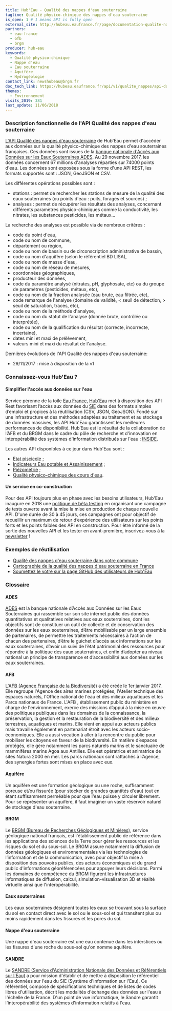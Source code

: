 ```yaml
---
title: Hub'Eau - Qualité des nappes d'eau souterraine
tagline: Qualité physico-chimique des nappes d'eau souterraine
is_open: 1 # 1 means API is fully open
external_site: http://hubeau.eaufrance.fr/page/documentation-qualite-nappes-deau-souterraines
partners:
  - eau-france
  - ofb
  - brgm
producer: hub-eau
keywords:
  - Qualité physico-chimique
  - Nappe d'eau
  - Eau souterraine
  - Aquifère
  - Hydrogéologie
contact_link: newshubeau@brgm.fr
doc_tech_link: https://hubeau.eaufrance.fr/api/v1/qualite_nappes/api-docs
themes:
  - Environnement
visits_2019: 381
last_update: 11/06/2018
---
```


### Description fonctionnelle de l'API Qualité des nappes d'eau souterraine

[L'API Qualité des nappes d'eau souterraine](https://hubeau.eaufrance.fr/page/api-qualite-nappes) de Hub'Eau permet d'accéder aux données sur la qualité physico-chimique des nappes d'eau souterraines françaises.
Ces données sont issues de la [banque nationale d'Accès aux Données sur les Eaux Souterraines ADES](http://ades.eaufrance.fr/).
Au 29 novembre 2017, les données concernent 67 millions d'analyses réparties sur 74000 points d'eau.
Les données sont exposées sous la forme d'une API REST, les formats supportés sont : JSON, GeoJSON et CSV.

Les différentes opérations possibles sont :

- stations : permet de rechercher les stations de mesure de la qualité des eaux souterraines (ou points d'eau : puits, forages et sources) ;
- analyses : permet de récupérer les résultats des analyses, concernant différents paramètres physico-chimiques comme la conductivité, les nitrates, les substances pesticides, les métaux...

La recherche des analyses est possible via de nombreux critères :

- code du point d'eau,
- code ou nom de commune,
- département ou région,
- code ou nom de bassin ou de circonscription administrative de bassin,
- code ou nom d'aquifère (selon le référentiel BD LISA),
- code ou nom de masse d'eau,
- code ou nom de réseau de mesures,
- coordonnées géographiques,
- producteur des données,
- code du paramètre analysé (nitrates, pH, glyphosate, etc) ou du groupe de paramètres (pesticides, métaux, etc),
- code ou nom de la fraction analysée (eau brute, eau filtrée, etc),
- code remarque de l'analyse (domaine de validité, < seuil de détection, > seuil de saturation, traces, etc),
- code ou nom de la méthode d'analyse,
- code ou nom du statut de l'analyse (donnée brute, contrôlée ou interprétée),
- code ou nom de la qualification du résultat (correcte, incorrecte, incertaine),
- dates mini et maxi de prélèvement,
- valeurs mini et maxi du résultat de l'analyse.

Dernières évolutions de l'API Qualité des nappes d'eau souterraine:

- 29/11/2017 : mise à disposition de la v1

### Connaissez-vous Hub'Eau ?

#### Simplifier l'accès aux données sur l'eau

Service pérenne de la toile [Eau France](https://www.eaufrance.fr), [Hub'Eau](https://hubeau.eaufrance.fr/) met à disposition des API Rest favorisant l’accès aux données du [SIE](https://www.eaufrance.fr/donnees) dans des formats simples d’emploi et propices à la réutilisation (CSV, JSON, GeoJSON).
Fondé sur une infrastructure et des méthodes adaptées au traitement et au stockage de données massives, les API Hub'Eau garantissent les meilleures performances de disponibilité.
Hub’Eau est le résultat de la collaboration de l’AFB et du BRGM dans le cadre du pôle de recherche et d'innovation en interopérabilité des systèmes d'information distribués sur l'eau : [INSIDE](http://www.pole-inside.fr/fr).

Les autres API disponibles à ce jour dans Hub'Eau sont :

- [Etat piscicole](/les-api/api_hubeau_poissons) ;
- [Indicateurs Eau potable et Assainissement](/les-api/api_hubeau_indic_EP_Asst) ;
- [Piézométrie](/les-api/api_hubeau_piezometrie) ;
- [Qualité physico-chimique des cours d'eau](/les-api/api_hubeau_qualite_rivieres).

#### Un service en co-construction

Pour des API toujours plus en phase avec les besoins utilisateurs, Hub'Eau inaugure en 2018 une [politique de bêta testing](https://hubeau.eaufrance.fr/page/apis) en organisant une campagne de tests ouverte avant la mise la mise en production de chaque nouvelle API.
D'une durée de 30 à 45 jours, ces campagnes ont pour objectif de recueillir un maximum de retour d’expérience des utilisateurs sur les points forts et les points faibles des API en construction.
Pour être informé de la sortie des nouvelles API et les tester en avant-première, inscrivez-vous à la [newsletter](https://hubeau.eaufrance.fr/page/news-letter-hubeau) !

### Exemples de réutilisation

- [Qualité des nappes d'eau souterraine dans votre commune](http://www.nalguise.net/quales/quales.php)
- [Cartographie de la qualité des nappes d'eau souterraine en France](http://www.nalguise.net/quales/quales_carto.php)
- [Soumettez le votre sur la page GitHub des utilisateurs de Hub'Eau](https://github.com/BRGM/hubeau)

### Glossaire

#### ADES

[ADES](http://www.ades.eaufrance.fr) est la banque nationale d’Accès aux Données sur les Eaux Souterraines qui rassemble sur son site internet public des données quantitatives et qualitatives relatives aux eaux souterraines, dont les objectifs sont de constituer un outil de collecte et de conservation des données sur les eaux souterraines, d’être mobilisable par un large ensemble de partenaires, de permettre les traitements nécessaires à l’action de chacun des partenaires, d’être le guichet d’accès aux informations sur les eaux souterraines, d’avoir un suivi de l’état patrimonial des ressources pour répondre à la politique des eaux souterraines, et enfin d’adopter au niveau national un principe de transparence et d’accessibilité aux données sur les eaux souterraines.

#### AFB

L'[AFB (Agence Française de la Biodiversité)](http://www.afbiodiversite.fr/) a été créée le 1er janvier 2017. Elle regroupe l'Agence des aires marines protégées, l'Atelier technique des espaces naturels, l'Office national de l'eau et des milieux aquatiques et les Parcs nationaux de France. L'AFB , établissement public du ministère en charge de l'environnement, exerce des missions d’appui à la mise en œuvre des politiques publiques dans les domaines de la connaissance, la préservation, la gestion et la restauration de la biodiversité et des milieux terrestres, aquatiques et marins. Elle vient en appui aux acteurs publics mais travaille également en partenariat étroit avec les acteurs socio-économiques. Elle a aussi vocation à aller à la rencontre du public pour mobiliser les citoyens en faveur de la biodiversité. En matière d’espaces protégés, elle gère notamment les parcs naturels marins et le sanctuaire de mammifères marins Agoa aux Antilles. Elle est opératrice et animatrice de sites Natura 2000 en mer. Les parcs nationaux sont rattachés à l’Agence, des synergies fortes sont mises en place avec eux.

#### Aquifère

Un aquifère est une formation géologique ou une roche, suffisamment poreuse et/ou fissurée (pour stocker de grandes quantités d'eau) tout en étant suffisamment perméable pour que l'eau puisse y circuler librement. Pour se représenter un aquifère, il faut imaginer un vaste réservoir naturel de stockage d'eau souterraine.

#### BRGM

Le [BRGM (Bureau de Recherches Géologiques et Minières)](http://www.brgm.fr/), service géologique national français, est l'établissement public de référence dans les applications des sciences de la Terre pour gérer les ressources et les risques du sol et du sous-sol. Le BRGM assure notamment la diffusion de données géologiques et environnementales via les technologies de l’information et de la communication, avec pour objectif la mise à disposition des pouvoirs publics, des acteurs économiques et du grand public d'informations géoréférencées pour appuyer leurs décisions. Parmi les domaines de compétence du BRGM figurent les infrastructures informatiques de diffusion, calcul, simulation-visualisation 3D et réalité virtuelle ainsi que l'interopérabilité.

#### Eaux souterraines

Les eaux souterraines désignent toutes les eaux se trouvant sous la surface du sol en contact direct avec le sol ou le sous-sol et qui transitent plus ou moins rapidement dans les fissures et les pores du sol.

#### Nappe d'eau souterraine

Une nappe d'eau souterraine est une eau contenue dans les interstices ou les fissures d'une roche du sous-sol qu'on nomme aquifère.

#### SANDRE

Le [SANDRE (Service d'Administration Nationale des Données et Référentiels sur l'Eau)](http://www.sandre.eaufrance.fr/) a pour mission d'établir et de mettre à disposition le référentiel des données sur l'eau du SIE (Système d'Information sur l'Eau). Ce référentiel, composé de spécifications techniques et de listes de codes libres d'utilisation, décrit les modalités d'échange des données sur l'eau à l'échelle de la France. D'un point de vue informatique, le Sandre garantit l'interopérabilité des systèmes d'information relatifs à l'eau.
